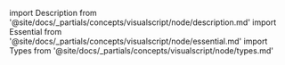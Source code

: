 import Description from '@site/docs/_partials/concepts/visualscript/node/description.md'
import Essential from '@site/docs/_partials/concepts/visualscript/node/essential.md'
import Types from '@site/docs/_partials/concepts/visualscript/node/types.md'

<Description />
<Essential />
<Types />

